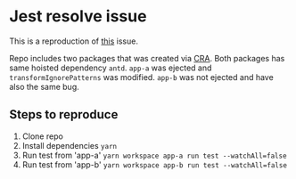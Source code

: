 # Jest resolve issue

This is a reproduction of [this](https://github.com/facebook/jest/issues/5325) issue.

Repo includes two packages that was created via [CRA](https://create-react-app.dev/).
Both packages has same hoisted dependency `antd`. 
`app-a` was ejected and `transformIgnorePatterns` was modified.
`app-b` was not ejected and have also the same bug.


## Steps to reproduce
1. Clone repo
2. Install dependencies `yarn`
3. Run test from 'app-a' `yarn workspace app-a run test --watchAll=false`
4. Run test from 'app-b' `yarn workspace app-b run test --watchAll=false`
